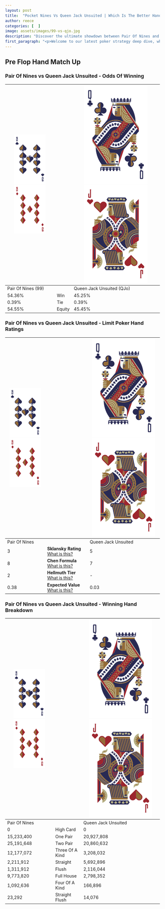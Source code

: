 ```yaml
---
layout: post
title:  "Pocket Nines Vs Queen Jack Unsuited | Which Is The Better Hand In Poker? A Complete Guide"
author: reece
categories: [  ]
image: assets/images/99-vs-qjo.jpg
description: "Discover the ultimate showdown between Pair Of Nines and Queen Jack Unsuited in poker! Uncover the odds, strategies, and scenarios where one hand triumphs over the other. Get ready to up your poker game with this thrilling analysis."
first_paragraph: "<p>Welcome to our latest poker strategy deep dive, where we're pitting two distinct hands against each other in a high-stakes showdown: Pair Of Nines vs Queen Jack Unsuited.</p><p>In the dynamic world of poker, every decision counts, and knowing which hand holds the upper hand is key to your success at the table.</p><p>In this article, we'll dissect these two hands, explore the scenarios where one dominates the other, and equip you with the knowledge to make strategic choices that can tip the odds in your favor.</p><p>Get ready to unravel the intriguing dynamics of these poker hands and elevate your game to new heights.</p>"
---
```




[comment]: # (sp0)

## Pre Flop Hand Match Up

<div class="table hand-ratings" markdown="1"> 



### Pair Of Nines vs Queen Jack Unsuited - Odds Of Winning


    
| ![image info](assets/images/hand1/9.png) ![image info](assets/images/hand1/9o.png) |  | ![image info](assets/images/hand2/Q.png) ![image info](assets/images/hand2/Jo.png) |
| -------- | -------- | -------- |
| Pair Of Nines (99) |  | Queen Jack Unsuited (QJo) |
| 54.36% | Win | 45.25% |
| 0.39% | Tie | 0.39% |
| 54.55% | Equity | 45.45% |




[comment]: # (sp1)



### Pair Of Nines vs Queen Jack Unsuited - Limit Poker Hand Ratings


    
| ![image info](assets/images/hand1/9.png) ![image info](assets/images/hand1/9o.png) |  | ![image info](assets/images/hand2/Q.png) ![image info](assets/images/hand2/Jo.png) |
| -------- | -------- | -------- |
| Pair Of Nines |  | Queen Jack Unsuited |
| 3 | **Sklansky Rating** [What is this?](/sklansky-rating-explained) | 5 |
| 8 | **Chen Formula** [What is this?](/chen-formula-explained) | 7 |
| 2 | **Hellmuth Tier** [What is this?](/Hellmuth-tier-explained) | - |
| 0.38 | **Expected Value** [What is this?](/expected-value-explained) | 0.03 |




[comment]: # (sp2)



### Pair Of Nines vs Queen Jack Unsuited - Winning Hand Breakdown


    
| ![image info](assets/images/hand1/9.png) ![image info](assets/images/hand1/9o.png) |  | ![image info](assets/images/hand2/Q.png) ![image info](assets/images/hand2/Jo.png) |
| -------- | -------- | -------- |
| Pair Of Nines |  | Queen Jack Unsuited |
| 0 | High Card | 0 |
| 15,233,400 | One Pair | 20,927,808 |
| 25,191,648 | Two Pair | 20,860,632 |
| 12,177,072 | Three Of A Kind | 3,208,032 |
| 2,211,912 | Straight | 5,692,896 |
| 1,311,912 | Flush | 2,116,044 |
| 9,773,820 | Full House | 2,798,352 |
| 1,092,636 | Four Of A Kind | 166,896 |
| 23,292 | Straight Flush | 14,076 |




[comment]: # (sp3)



</div>

[comment]: # (sp4)



[comment]: # (sp5)

